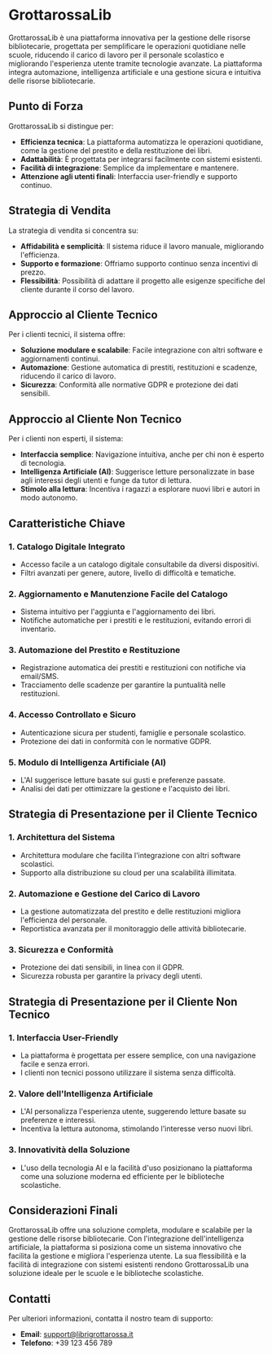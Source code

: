 # GrottarossaLib

GrottarossaLib è una piattaforma innovativa per la gestione delle risorse bibliotecarie, progettata per semplificare le operazioni quotidiane nelle scuole, riducendo il carico di lavoro per il personale scolastico e migliorando l'esperienza utente tramite tecnologie avanzate. La piattaforma integra automazione, intelligenza artificiale e una gestione sicura e intuitiva delle risorse bibliotecarie.

## Punto di Forza
GrottarossaLib si distingue per:
- **Efficienza tecnica**: La piattaforma automatizza le operazioni quotidiane, come la gestione del prestito e della restituzione dei libri.
- **Adattabilità**: È progettata per integrarsi facilmente con sistemi esistenti.
- **Facilità di integrazione**: Semplice da implementare e mantenere.
- **Attenzione agli utenti finali**: Interfaccia user-friendly e supporto continuo.

## Strategia di Vendita
La strategia di vendita si concentra su:
- **Affidabilità e semplicità**: Il sistema riduce il lavoro manuale, migliorando l'efficienza.
- **Supporto e formazione**: Offriamo supporto continuo senza incentivi di prezzo.
- **Flessibilità**: Possibilità di adattare il progetto alle esigenze specifiche del cliente durante il corso del lavoro.

## Approccio al Cliente Tecnico
Per i clienti tecnici, il sistema offre:
- **Soluzione modulare e scalabile**: Facile integrazione con altri software e aggiornamenti continui.
- **Automazione**: Gestione automatica di prestiti, restituzioni e scadenze, riducendo il carico di lavoro.
- **Sicurezza**: Conformità alle normative GDPR e protezione dei dati sensibili.

## Approccio al Cliente Non Tecnico
Per i clienti non esperti, il sistema:
- **Interfaccia semplice**: Navigazione intuitiva, anche per chi non è esperto di tecnologia.
- **Intelligenza Artificiale (AI)**: Suggerisce letture personalizzate in base agli interessi degli utenti e funge da tutor di lettura.
- **Stimolo alla lettura**: Incentiva i ragazzi a esplorare nuovi libri e autori in modo autonomo.

## Caratteristiche Chiave

### 1. Catalogo Digitale Integrato
- Accesso facile a un catalogo digitale consultabile da diversi dispositivi.
- Filtri avanzati per genere, autore, livello di difficoltà e tematiche.

### 2. Aggiornamento e Manutenzione Facile del Catalogo
- Sistema intuitivo per l'aggiunta e l'aggiornamento dei libri.
- Notifiche automatiche per i prestiti e le restituzioni, evitando errori di inventario.

### 3. Automazione del Prestito e Restituzione
- Registrazione automatica dei prestiti e restituzioni con notifiche via email/SMS.
- Tracciamento delle scadenze per garantire la puntualità nelle restituzioni.

### 4. Accesso Controllato e Sicuro
- Autenticazione sicura per studenti, famiglie e personale scolastico.
- Protezione dei dati in conformità con le normative GDPR.

### 5. Modulo di Intelligenza Artificiale (AI)
- L'AI suggerisce letture basate sui gusti e preferenze passate.
- Analisi dei dati per ottimizzare la gestione e l'acquisto dei libri.

## Strategia di Presentazione per il Cliente Tecnico

### 1. Architettura del Sistema
- Architettura modulare che facilita l'integrazione con altri software scolastici.
- Supporto alla distribuzione su cloud per una scalabilità illimitata.

### 2. Automazione e Gestione del Carico di Lavoro
- La gestione automatizzata del prestito e delle restituzioni migliora l'efficienza del personale.
- Reportistica avanzata per il monitoraggio delle attività bibliotecarie.

### 3. Sicurezza e Conformità
- Protezione dei dati sensibili, in linea con il GDPR.
- Sicurezza robusta per garantire la privacy degli utenti.

## Strategia di Presentazione per il Cliente Non Tecnico

### 1. Interfaccia User-Friendly
- La piattaforma è progettata per essere semplice, con una navigazione facile e senza errori.
- I clienti non tecnici possono utilizzare il sistema senza difficoltà.

### 2. Valore dell'Intelligenza Artificiale
- L'AI personalizza l'esperienza utente, suggerendo letture basate su preferenze e interessi.
- Incentiva la lettura autonoma, stimolando l'interesse verso nuovi libri.

### 3. Innovatività della Soluzione
- L'uso della tecnologia AI e la facilità d'uso posizionano la piattaforma come una soluzione moderna ed efficiente per le biblioteche scolastiche.

## Considerazioni Finali
GrottarossaLib offre una soluzione completa, modulare e scalabile per la gestione delle risorse bibliotecarie. Con l'integrazione dell'intelligenza artificiale, la piattaforma si posiziona come un sistema innovativo che facilita la gestione e migliora l'esperienza utente. La sua flessibilità e la facilità di integrazione con sistemi esistenti rendono GrottarossaLib una soluzione ideale per le scuole e le biblioteche scolastiche.

## Contatti
Per ulteriori informazioni, contatta il nostro team di supporto:
- **Email**: support@librigrottarossa.it
- **Telefono**: +39 123 456 789
